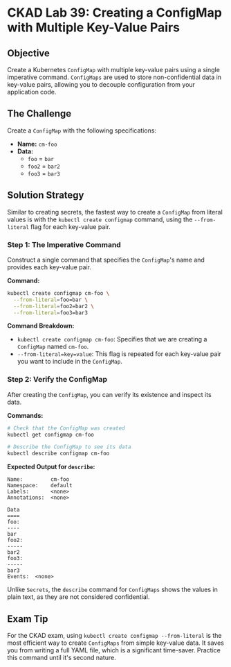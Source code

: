 # CKAD Lab 39: Creating a ConfigMap with Multiple Key-Value Pairs

## Objective
Create a Kubernetes `ConfigMap` with multiple key-value pairs using a single imperative command. `ConfigMaps` are used to store non-confidential data in key-value pairs, allowing you to decouple configuration from your application code.

## The Challenge
Create a `ConfigMap` with the following specifications:
-   **Name:** `cm-foo`
-   **Data:**
    -   `foo` = `bar`
    -   `foo2` = `bar2`
    -   `foo3` = `bar3`

## Solution Strategy
Similar to creating secrets, the fastest way to create a `ConfigMap` from literal values is with the `kubectl create configmap` command, using the `--from-literal` flag for each key-value pair.

### Step 1: The Imperative Command
Construct a single command that specifies the `ConfigMap`'s name and provides each key-value pair.

**Command:**
```bash
kubectl create configmap cm-foo \
  --from-literal=foo=bar \
  --from-literal=foo2=bar2 \
  --from-literal=foo3=bar3
```

**Command Breakdown:**
-   `kubectl create configmap cm-foo`: Specifies that we are creating a `ConfigMap` named `cm-foo`.
-   `--from-literal=key=value`: This flag is repeated for each key-value pair you want to include in the `ConfigMap`.

### Step 2: Verify the ConfigMap
After creating the `ConfigMap`, you can verify its existence and inspect its data.

**Commands:**
```bash
# Check that the ConfigMap was created
kubectl get configmap cm-foo

# Describe the ConfigMap to see its data
kubectl describe configmap cm-foo
```

**Expected Output for `describe`:**
```
Name:         cm-foo
Namespace:    default
Labels:       <none>
Annotations:  <none>

Data
====
foo:
----
bar
foo2:
-----
bar2
foo3:
-----
bar3
Events:  <none>
```
Unlike `Secrets`, the `describe` command for `ConfigMaps` shows the values in plain text, as they are not considered confidential.

## Exam Tip
For the CKAD exam, using `kubectl create configmap --from-literal` is the most efficient way to create `ConfigMaps` from simple key-value data. It saves you from writing a full YAML file, which is a significant time-saver. Practice this command until it's second nature.
